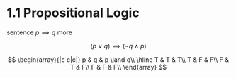 # 1.1 Propositional Logic

sentence $p \implies q$ more

$$
(p \lor q) \implies (\neg q \land p)
$$

$$
\begin{array}{|c c|c|}
p & q & p \land q\\
\hline
T & T & T\\
T & F & F\\
F & T & F\\
F & F & F\\
\end{array}
$$
